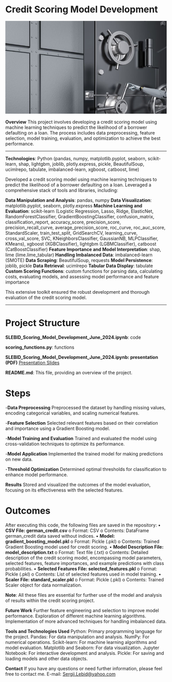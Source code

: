 # **Credit Scoring Model Development**

![Illustration](bank.jpg)

**Overview**
This project involves developing a credit scoring model using machine learning techniques to predict the likelihood of a borrower defaulting on a loan. The process includes data preprocessing, feature selection, model training, evaluation, and optimization to achieve the best performance.

---
**Technologies**: Python (pandas, numpy, matplotlib.pyplot, seaborn, scikit-learn, shap, lightgbm, joblib, plotly.express, pickle, BeautifulSoup, ucimlrepo, tabulate, imbalanced-learn, xgboost, catboost, lime)

Developed a credit scoring model using machine learning techniques to predict the likelihood of a borrower defaulting on a loan. Leveraged a comprehensive stack of tools and libraries, including:

**Data Manipulation and Analysis**: pandas, numpy
**Data Visualization**: matplotlib.pyplot, seaborn, plotly.express
**Machine Learning and Evaluation**: scikit-learn (Logistic Regression, Lasso, Ridge, ElasticNet, RandomForestClassifier, GradientBoostingClassifier, confusion_matrix, classification_report, accuracy_score, precision_score, precision_recall_curve, average_precision_score, roc_curve, roc_auc_score, StandardScaler, train_test_split, GridSearchCV, learning_curve, cross_val_score, SVC, KNeighborsClassifier, GaussianNB, MLPClassifier, KMeans), xgboost (XGBClassifier), lightgbm (LGBMClassifier), catboost (CatBoostClassifier)
**Feature Importance and Model Interpretation**: shap, lime (lime.lime_tabular)
**Handling Imbalanced Data**: imbalanced-learn (SMOTE)
**Data Scraping**: BeautifulSoup, requests
**Model Persistence**: joblib, pickle
**Data Retrieval**: ucimlrepo
**Tabular Data Display**: tabulate
**Custom Scoring Functions**: custom functions for parsing data, calculating costs, evaluating models, and assessing model performance and feature importance

This extensive toolkit ensured the robust development and thorough evaluation of the credit scoring model.

---

# **Project Structure**
**SLEBID_Scoring_Model_Development_June_2024.ipynb**: code

**scoring_functions.py**: functions

**SLEBID_Scoring_Model_Development_June_2024.ipynb: presentation (PDF)** [Presentation Slides](https://docs.google.com/presentation/d/178v7TiIdxXEeY77qPhUNx4hxJFgdtN40MWnh_xNDoOU/edit?usp=sharing)

**README.md**: This file, providing an overview of the project.

# **Steps**

-**Data Preprocessing** Preprocessed the dataset by handling missing values, encoding categorical variables, and scaling numerical features.

-**Feature Selection** Selected relevant features based on their correlation and importance using a Gradient Boosting model.

-**Model Training and Evaluation** Trained and evaluated the model using cross-validation techniques to optimize its performance.

-**Model Application** Implemented the trained model for making predictions on new data.

-**Threshold Optimization** Determined optimal thresholds for classification to enhance model performance.

**Results** Stored and visualized the outcomes of the model evaluation, focusing on its effectiveness with the selected features.

# **Outcomes**
After executing this code, the following files are saved in the repository:
•	**CSV File: german_credit.csv**
  o	Format: CSV
  o	Contents: DataFrame german_credit data saved without indices.
•	**Model: gradient_boosting_model.pkl**
  o	Format: Pickle (.pkl)
  o	Contents: Trained Gradient Boosting model used for credit scoring.
•	**Model Description File: model_description.txt**
  o	Format: Text file (.txt)
  o	Contents: Detailed description of the credit scoring model, encompassing model parameters, selected features, feature importances, and example predictions with class probabilities.
•	**Selected Features File: selected_features.pkl**
  o	Format: Pickle (.pkl)
  o	Contents: List of selected features used in model training.
•	**Scaler File: standard_scaler.pkl**
  o	Format: Pickle (.pkl)
  o	Contents: Trained Scaler object for data normalization.

**Note**: All these files are essential for further use of the model and analysis of results within the credit scoring project.

**Future Work**
Further feature engineering and selection to improve model performance.
Exploration of different machine learning algorithms.
Implementation of more advanced techniques for handling imbalanced data.

**Tools and Technologies Used**
Python: Primary programming language for the project.
Pandas: For data manipulation and analysis.
NumPy: For numerical operations.
Scikit-learn: For machine learning algorithms and model evaluation.
Matplotlib and Seaborn: For data visualization.
Jupyter Notebook: For interactive development and analysis.
Pickle: For saving and loading models and other data objects.

**Contact**
If you have any questions or need further information, please feel free to contact me.
E-mail: Sergii.Lebid@yahoo.com
